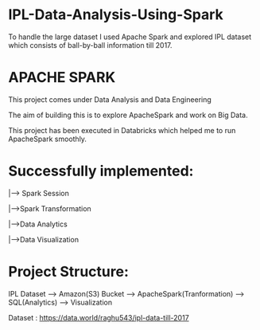# IPL-Data-Analysis-Using-Spark
To handle the large dataset I used Apache Spark and explored IPL dataset which consists of ball-by-ball information till 2017.

# APACHE SPARK
This project comes under Data Analysis and Data Engineering

The aim of building this is to explore ApacheSpark and work on Big Data.

This project has been executed in Databricks which helped me to run ApacheSpark smoothly. 


# Successfully implemented:
|--> Spark Session

|-->Spark Transformation

|-->Data Analytics

|-->Data Visualization

# Project Structure:
IPL Dataset --> Amazon(S3) Bucket --> ApacheSpark(Tranformation) --> SQL(Analytics) --> Visualization

Dataset : https://data.world/raghu543/ipl-data-till-2017
